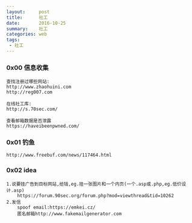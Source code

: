 ```yaml
---
layout:     post
title:      社工
date:       2016-10-25
summary:    社工
categories: web
tags:
 - 社工
---
```


### 0x00 信息收集

```
查找注册过哪些网站:
http://www.zhaohuini.com
http://reg007.com

在线社工库:
http://s.70sec.com/

查看邮箱数据是否泄露
https://haveibeenpwned.com/
```

### 0x01 钓鱼

```
http://www.freebuf.com/news/117464.html
```

### 0x02 idea

```
1.说要挂广告到目标网站,给钱,eg.挂一张图片和一个内页(一个.asp或.php,eg.低价设计.asp)
    https://forum.90sec.org/forum.php?mod=viewthread&tid=10262
2.发信
    spoof email:https://emkei.cz/
    匿名邮箱http://www.fakemailgenerator.com
```
